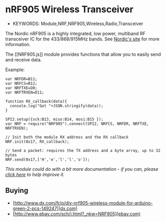<!--- Copyright (c) 2016 Jean-Philippe Rey. See the file LICENSE for copying permission. -->
nRF905 Wireless Transceiver
======================

* KEYWORDS: Module,NRF,NRF905,Wireless,Radio,Transceiver

The Nordic nRF905 is a highly integrated, low power, multiband RF transceiver IC for the 433/868/915MHz bands. See [Nordic's site](http://www.nordicsemi.com/eng/Products/Sub-1-GHz-RF/nRF905) for more information.

The [[NRF905.js]] module provides functions that allow you to easily send and receive data.

Example:

```
var NRFDR=B11;
var NRFCS=B12;
var NRFTXE=D8;
var NRFTRXEN=D11;

function RX_callback(data){
  console.log("Got "+JSON.stringify(data));
}

SPI2.setup({sck:B13, miso:B14, mosi:B15 });
var NRF = require("NRF905").connect(SPI2, NRFCS, NRFDR, NRFTXE, NRFTRXEN);

// Init both the module RX address and the RX callback
NRF.init(0x17, RX_callback);

// Send a packet: requires the TX address and a byte array, up to 32 bytes
NRF.send(0x17,['H','e','l','l','o']);
```

*This module could do with a bit more documentation - if you can, please [click here](https://github.com/espruino/EspruinoDocs/blob/master/devices/NRF905.js) to help improve it.*

Buying
------

* [http://www.dx.com/fr/p/diy-nrf905-wireless-module-for-arduino-green-2-pcs-149247](dx.com)
* [http://www.ebay.com/sch/i.html?_nkw=NRF905](ebay.com)

